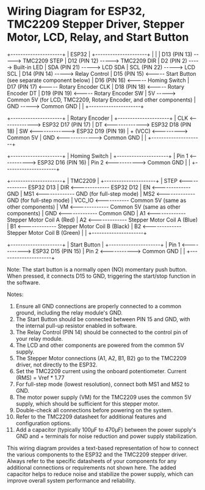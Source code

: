 # Wiring Diagram for ESP32, TMC2209 Stepper Driver, Stepper Motor, LCD, Relay, and Start Button

+---------------------+
|       ESP32         |
+---------------------+
|                     |
| D13 (PIN 13) -----> TMC2209 STEP
| D12 (PIN 12) -----> TMC2209 DIR
| D2  (PIN 2)  -----> Built-in LED
| SDA (PIN 21) -----> LCD SDA
| SCL (PIN 22) -----> LCD SCL
| D14 (PIN 14) -----> Relay Control
| D15 (PIN 15) <----- Start Button (see separate component below)
| D16 (PIN 16) <----- Homing Switch
| D17 (PIN 17) <----- Rotary Encoder CLK
| D18 (PIN 18) <----- Rotary Encoder DT
| D19 (PIN 19) <----- Rotary Encoder SW
| 5V           -----> Common 5V (for LCD, TMC2209, Rotary Encoder, and other components)
| GND          -----> Common GND
|                     |
+---------------------+

+---------------------+
| Rotary Encoder      |
+---------------------+
| CLK <-------------> ESP32 D17 (PIN 17)
| DT  <-------------> ESP32 D18 (PIN 18)
| SW  <-------------> ESP32 D19 (PIN 19)
| + (VCC) <---------> Common 5V
| GND <-------------> Common GND
|                     |
+---------------------+

+---------------------+
| Homing Switch       |
+---------------------+
| Pin 1 <-----------> ESP32 D16 (PIN 16)
| Pin 2 <-----------> Common GND
|                     |
+---------------------+

+---------------------+
|      TMC2209        |
+---------------------+
| STEP <------------- ESP32 D13
| DIR  <------------- ESP32 D12
| EN   <------------- GND
| MS1  <------------- GND (for full-step mode)
| MS2  <------------- GND (for full-step mode)
| VCC_IO <----------- Common 5V (same as other components)
| VM   <------------- Common 5V (same as other components)
| GND  <------------- Common GND
| A1   <------------- Stepper Motor Coil A (Red)
| A2   <------------- Stepper Motor Coil A (Blue)
| B1   <------------- Stepper Motor Coil B (Black)
| B2   <------------- Stepper Motor Coil B (Green)
|                     |
+---------------------+

+---------------------+
|    Start Button     |
+---------------------+
| Pin 1 <-----------> ESP32 D15 (PIN 15)
| Pin 2 <-----------> Common GND
|                     |
+---------------------+

Note: The start button is a normally open (NO) momentary push button. When pressed, it connects D15 to GND, triggering the start/stop function in the software.

Notes:
1. Ensure all GND connections are properly connected to a common ground, including the relay module's GND.
2. The Start Button should be connected between PIN 15 and GND, with the internal pull-up resistor enabled in software.
3. The Relay Control (PIN 14) should be connected to the control pin of your relay module.
4. The LCD and other components are powered from the common 5V supply.
5. The Stepper Motor connections (A1, A2, B1, B2) go to the TMC2209 driver, not directly to the ESP32.
6. Set the TMC2209 current using the onboard potentiometer. Current (RMS) = Vref * 1.77
7. For full-step mode (lowest resolution), connect both MS1 and MS2 to GND.
8. The motor power supply (VM) for the TMC2209 uses the common 5V supply, which should be sufficient for this stepper motor.
9. Double-check all connections before powering on the system.
10. Refer to the TMC2209 datasheet for additional features and configuration options.
11. Add a capacitor (typically 100μF to 470μF) between the power supply's GND and + terminals for noise reduction and power supply stabilization.

This wiring diagram provides a text-based representation of how to connect the various components to the ESP32 and the TMC2209 stepper driver. Always refer to the specific datasheets of your components for any additional connections or requirements not shown here. The added capacitor helps to reduce noise and stabilize the power supply, which can improve overall system performance and reliability.
